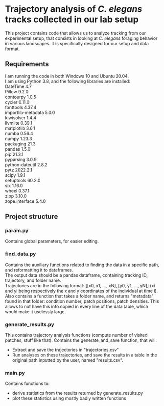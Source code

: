 # Trajectory analysis of _C. elegans_ tracks collected in our lab setup
This project contains code that allows us to analyze tracking from our experimental setup, that consists in looking at
_C. elegans_ foraging behavior in various landscapes. It is specifically designed for our setup and data format.

## Requirements
I am running the code in both Windows 10 and Ubuntu 20.04.  
I am using Python 3.8, and the following libraries are installed:  
DateTime 4.7  	
Pillow	9.2.0  
contourpy	1.0.5  
cycler	0.11.0  
fonttools	4.37.4  
importlib-metadata	5.0.0  
kiwisolver	1.4.4  
llvmlite	0.39.1  
matplotlib	3.6.1  
numba	0.56.4  
numpy	1.23.3  
packaging	21.3  
pandas	1.5.0  
pip	21.3.1  
pyparsing	3.0.9  
python-dateutil	2.8.2  
pytz	2022.2.1  
scipy	1.9.1  
setuptools	60.2.0  
six	1.16.0  
wheel	0.37.1  
zipp	3.10.0  
zope.interface	5.4.0  

## Project structure
### param.py
Contains global parameters, for easier editing.

### find_data.py
Contains the auxiliary functions related to finding the data in a specific path, and reformatting it to dataframes.  
The output data should be a pandas dataframe, containing tracking ID, trajectory, and folder name.  
Trajectories are in the following format: [[x0, x1, ..., xN], [y0, y1, ..., yN]] (xi and yi being respectively the x and y coordinates 
of the individual at time i).  
Also contains a function that takes a folder name, and returns "metadata" found in that folder:
condition number, patch positions, patch densities. This allows to not have this info copied in every line of the data
table, which would make it uselessly large.

### generate_results.py
This contains trajectory analysis functions (compute number of visited patches, stuff like that). Contains the generate_and_save
function, that will:
- Extract and save the trajectories in "trajectories.csv"
- Run analyses on these trajectories, and save the results in a table in the original path inputted by the user, named "results.csv".

### main.py 
Contains functions to:
- derive statistics from the results returned by generate_results.py
- plot these statistics using mostly badly written functions


